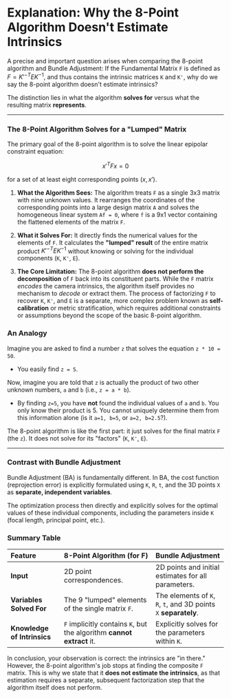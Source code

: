 # Explanation: Why the 8-Point Algorithm Doesn't Estimate Intrinsics

A precise and important question arises when comparing the 8-point algorithm and Bundle Adjustment: If the Fundamental Matrix `F` is defined as $F = K'^{-T} E K^{-1}$, and thus contains the intrinsic matrices `K` and `K'`, why do we say the 8-point algorithm doesn't estimate intrinsics?

The distinction lies in what the algorithm **solves for** versus what the resulting matrix **represents**.

---

### The 8-Point Algorithm Solves for a "Lumped" Matrix

The primary goal of the 8-point algorithm is to solve the linear epipolar constraint equation:

$$ x'^{T}Fx = 0 $$

for a set of at least eight corresponding points $(x, x')$.

1.  **What the Algorithm Sees:** The algorithm treats `F` as a single 3x3 matrix with nine unknown values. It rearranges the coordinates of the corresponding points into a large design matrix `A` and solves the homogeneous linear system `Af = 0`, where `f` is a 9x1 vector containing the flattened elements of the matrix `F`.

2.  **What it Solves For:** It directly finds the numerical values for the elements of `F`. It calculates the **"lumped" result** of the entire matrix product $K'^{-T} E K^{-1}$ without knowing or solving for the individual components (`K`, `K'`, `E`).

3.  **The Core Limitation:** The 8-point algorithm **does not perform the decomposition** of `F` back into its constituent parts. While the `F` matrix *encodes* the camera intrinsics, the algorithm itself provides no mechanism to *decode* or extract them. The process of factorizing `F` to recover `K`, `K'`, and `E` is a separate, more complex problem known as **self-calibration** or metric stratification, which requires additional constraints or assumptions beyond the scope of the basic 8-point algorithm.

### An Analogy

Imagine you are asked to find a number `z` that solves the equation `z * 10 = 50`.
- You easily find `z = 5`.

Now, imagine you are told that `z` is actually the product of two other unknown numbers, `a` and `b` (i.e., `z = a * b`).
- By finding `z=5`, you have **not** found the individual values of `a` and `b`. You only know their product is 5. You cannot uniquely determine them from this information alone (is it `a=1, b=5`, or `a=2, b=2.5`?).

The 8-point algorithm is like the first part: it just solves for the final matrix `F` (the `z`). It does not solve for its "factors" (`K`, `K'`, `E`).

---

### Contrast with Bundle Adjustment

Bundle Adjustment (BA) is fundamentally different. In BA, the cost function (reprojection error) is explicitly formulated using `K`, `R`, `t`, and the 3D points `X` as **separate, independent variables**.

The optimization process then directly and explicitly solves for the optimal values of these individual components, including the parameters inside `K` (focal length, principal point, etc.).

### Summary Table

| Feature                  | 8-Point Algorithm (for F)                                    | Bundle Adjustment                                                 |
| :----------------------- | :----------------------------------------------------------- | :---------------------------------------------------------------- |
| **Input**                | 2D point correspondences.                                    | 2D points and initial estimates for all parameters.               |
| **Variables Solved For** | The 9 "lumped" elements of the single matrix `F`.            | The elements of `K`, `R`, `t`, and 3D points `X` **separately**. |
| **Knowledge of Intrinsics** | `F` implicitly contains `K`, but the algorithm **cannot extract** it. | Explicitly solves for the parameters within `K`.                  |

In conclusion, your observation is correct: the intrinsics are "in there." However, the 8-point algorithm's job stops at finding the composite `F` matrix. This is why we state that it **does not estimate the intrinsics**, as that estimation requires a separate, subsequent factorization step that the algorithm itself does not perform.
